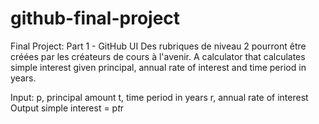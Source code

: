 # github-final-project
Final Project: Part 1 - GitHub UI Des rubriques de niveau 2 pourront être créées par les créateurs de cours à l'avenir.
A calculator that calculates simple interest given principal, annual rate of interest and time period in years.

Input:
   p, principal amount
   t, time period in years
   r, annual rate of interest
Output
   simple interest = p*t*r

